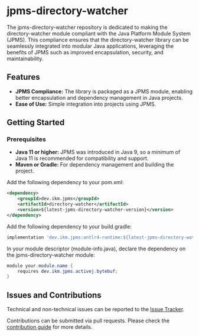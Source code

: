 # jpms-directory-watcher
The jpms-directory-watcher repository is dedicated to making the directory-watcher module compliant with the Java Platform Module System (JPMS). This compliance ensures that the directory-watcher library can be seamlessly integrated into modular Java applications, leveraging the benefits of JPMS such as improved encapsulation, security, and maintainability.

## Features

* **JPMS Compliance:** The library is packaged as a JPMS module, enabling better encapsulation and dependency management in Java projects.
* **Ease of Use:** Simple integration into projects using JPMS.

## Getting Started
### Prerequisites

* **Java 11 or higher:** JPMS was introduced in Java 9, so a minimum of Java 11 is recommended for compatibility and support.
* **Maven or Gradle:** For dependency management and building the project.

Add the following dependency to your pom.xml:
```xml
<dependency>
    <groupId>dev.ikm.jpms</groupId>
	<artifactId>directory-watcher</artifactId>
    <version>${latest-jpms-directory-watcher-version}</version>
</dependency>
```

Add the following dependency to your build.gradle:
```groovy
implementation 'dev.ikm.jpms:antlr4-runtime:${latest-jpms-directory-watcher-version}'
```

In your module descriptor (module-info.java), declare the dependency on the jpms-directory-watcher module:

```java
module your.module.name {
    requires dev.ikm.jpms.activej.bytebuf;
}
```


## Issues and Contributions
Technical and non-technical issues can be reported to the [Issue Tracker](https://github.com/ikmdev/directory-watcher/issues).

Contributions can be submitted via pull requests. Please check the [contribution guide](doc/how-to-contribute.md) for more details.